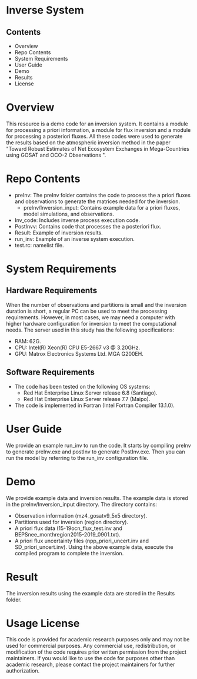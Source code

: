 # Inverse System
## Contents
* Overview
* Repo Contents
* System Requirements
* User Guide
* Demo
* Results
* License
# Overview
This resource is a demo code for an inversion system. It contains a module for processing a priori information, a module for flux inversion and a module for processing a posteriori fluxes. All these codes were used to generate the results based on the atmospheric inversion method in the paper "Toward Robust Estimates of Net Ecosystem Exchanges in Mega-Countries using GOSAT and OCO-2 Observations ".
# Repo Contents
* preInv: The preInv folder contains the code to process the a priori fluxes and observations to generate the matrices needed for the inversion.
  * preInv/Inversion_input: Contains example data for a priori fluxes, model simulations, and observations.
* Inv_code: Includes inverse process execution code.
* PostInvv: Contains code that processes the a posteriori flux.
* Result: Example of inversion results.
* run_inv: Example of an inverse system execution.
* test.rc: namelist file.
# System Requirements
## Hardware Requirements
When the number of observations and partitions is small and the inversion duration is short, a regular PC can be used to meet the processing requirements. However, in most cases, we may need a computer with higher hardware configuration for inversion to meet the computational needs. The server used in this study has the following specifications:
* RAM: 62G.
* CPU: Intel(R) Xeon(R) CPU E5-2667 v3 @ 3.20GHz.
* GPU: Matrox Electronics Systems Ltd. MGA G200EH.
## Software Requirements
* The code has been tested on the following OS systems:
  * Red Hat Enterprise Linux Server release 6.8 (Santiago).
  * Red Hat Enterprise Linux Server release 7.7 (Maipo).
* The code is implemented in Fortran (Intel Fortran Compiler 13.1.0).
# User Guide
We provide an example run_inv to run the code. It starts by compiling preInv to generate preInv.exe and postInv to generate PostInv.exe. Then you can run the model by referring to the run_inv configuration file.
# Demo
We provide example data and inversion results. The example data is stored in the preInv/Inversion_input directory. The directory contains:
* Observation information (mz4_gosatv9_5x5 directory).
* Partitions used for inversion (region directory).
* A priori flux data (15-19ocn_flux_test.inv and BEPSnee_monthregion2015-2019_0901.txt).
* A priori flux uncertainty files (npp_priori_uncert.inv and SD_priori_uncert.inv).
Using the above example data, execute the compiled program to complete the inversion.
# Result
The inversion results using the example data are stored in the Results folder.
# Usage License
This code is provided for academic research purposes only and may not be used for commercial purposes. Any commercial use, redistribution, or modification of the code requires prior written permission from the project maintainers.
If you would like to use the code for purposes other than academic research, please contact the project maintainers for further authorization.


